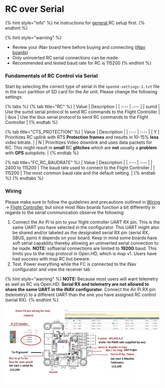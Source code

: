 # RC over Serial

{% hint style="info" %}
he instructions for [general ](general.md)RC setup first.
{% endhint %}

{% hint style="warning" %}
* Review your iNav board here before buying and connecting \([iNav boards](https://github.com/iNavFlight/inav/tree/master/docs)\)
* Only uninverted RC serial connections can be made
* Recommended and tested baud rate for RC is 115200
{% endhint %}

### Fundamentals of RC Control via Serial

Start by selecting the correct type of serial in the `openhd-settings-1.txt` file in the `boot` partition of SD card for the Air unit. Please change the following settings:

{% tabs %}
{% tab title="RC" %}
| Value | Description |
| :--- | :--- |
| sumd | Use the sumd serial protocol to send RC commands to the Flight Controller |
| ibus | Use the ibus serial protocol to send RC commands to the Flight Controller |
{% endtab %}

{% tab title="CTS\_PROTECTION" %}
| Value | Description |
| :--- | :--- |
| Y | Prioritizes RC uplink with RTS **Protection frames** and results in 10-15% **less** video bitrate. |
| N | Prioritizes Video downlink and uses data packets for RC. This might result in **small** RC **glitches** which are **not** usually a **problem** with **GPS** autopilots. |
{% endtab %}

{% tab title="FC\_RC\_BAUDRATE" %}
| Value | Description |
| :--- | :--- |
| 2400 to 115200 | The baud rate used to connect to the Flight Controller |
| 115200 | The most common baud rate and the default setting. |
{% endtab %}
{% endtabs %}

### Wiring

Please make sure to follow the guidelines and precautions outlined in [Wiring ](../hardware/wiring.md)-&gt; [Flight Controller](../hardware/wiring.md#flight-controller), but since most INav boards function a bit differently in regards to the serial communication observe the following:

1. Connect the Air Pi tx pin to your flight controller UART RX pin. This is the same UART you have selected in the configurator. This UART might also be shared and/or labeled as the designated serial RX pin \(serial RX, SBUS, ppm\) it depends on your board. Keep in mind some boards have soft serial capability thereby allowing an uninverted serial connection to be made. **NOTE:** softserial connections are limited to **19200** baud. This limits you to the msp protocol in Open.HD, which is msp v1. Users have had success with msp RC but beware.
2. Test. Power everything while the FC is connected to the iNav configurator and view the receiver tab

{% hint style="warning" %}
**NOTE:** Because most users will want telemetry as well as RC via Open.HD: **Serial RX and telemetry are not allowed to share the same UART in the iNAV configurator**. Connect the Air Pi RX pin \(telemetry\) to a different UART than the one you have assigned RC control \(serial RX\).
{% endhint %}

![A Picture speaks a thousand words](../.gitbook/assets/image%20%2825%29.png)

